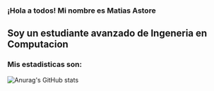 ### ¡Hola a todos! Mi nombre es Matias Astore

## Soy un estudiante avanzado de Ingeneria en Computacion 

### Mis estadisticas son:  
![Anurag's GitHub stats](https://github-readme-stats.vercel.app/api?username=MatiAstore&hide=contribs,prs)


